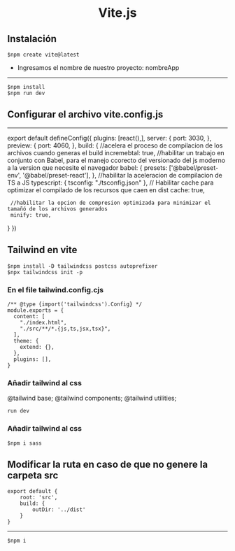 <h1 align='center'>
Vite.js
</h1>

## Instalación

    $npm create vite@latest

-   Ingresamos el nombre de nuestro proyecto:
    nombreApp

---

    $npm install
    $npm run dev

## Configurar el archivo vite.config.js

---

export default defineConfig({
plugins: [react(),],
server: {
port: 3030,
},
preview: {
port: 4060,
},
build: {
//acelera el proceso de compilacion de los archivos cuando generas el build
incremebtal: true,
//habilitar un trabajo en conjunto con Babel, para el manejo ccorecto del versionado del js moderno a la version que necesite el navegador
babel: {
presets: ['@babel/preset-env', '@babel/preset-react'],
},
//habilitar la aceleracion de compilacion de TS a JS
typescript: {
tsconfig: "./tsconfig.json"
},
// Habilitar cache para optimizar el compilado de los recursos que caen en dist
cache: true,

     //habilitar la opcion de compresion optimizada para minimizar el tamañó de los archivos generados
     minify: true,

}
})

## Tailwind en vite

    $npm install -D tailwindcss postcss autoprefixer
    $npx tailwindcss init -p

### En el file tailwind.config.cjs

    /** @type {import('tailwindcss').Config} */
    module.exports = {
      content: [
        "./index.html",
        "./src/**/*.{js,ts,jsx,tsx}",
      ],
      theme: {
        extend: {},
      },
      plugins: [],
    }

### Añadir tailwind al css

@tailwind base;
@tailwind components;
@tailwind utilities;

    run dev

### Añadir tailwind al css

    $npm i sass

## Modificar la ruta en caso de que no genere la carpeta src

    export default {
        root: 'src',
        build: {
            outDir: '../dist'
        }
    }

---

    $npm i
